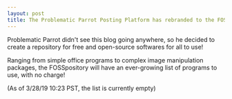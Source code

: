 ```yaml
---
layout: post
title: The Problematic Parrot Posting Platform has rebranded to the FOSSpository!
---
```


Problematic Parrot didn't see this blog going anywhere, so he decided to create
a repository for free and open-source softwares for all to use!

Ranging from simple office programs to complex image manipulation packages,
the FOSSpository will have an ever-growing list of programs to use,
with no charge!

(As of 3/28/19 10:23 PST, the list is currently empty)
